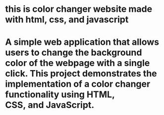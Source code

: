 # this is color changer website made with html, css, and javascript
# A simple web application that allows users to change the background color of the webpage with a single click. This project demonstrates the implementation of a color changer functionality using HTML, CSS, and JavaScript.